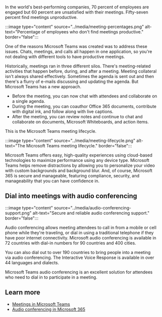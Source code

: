 In the world's best-performing companies, 70 percent of employees are engaged but 60 percent are unsatisfied with their meetings. Fifty-seven percent find meetings unproductive.

:::image type="content" source="../media/meeting-percentages.png" alt-text="Percentage of employees who don't find meetings productive." border="false":::

One of the reasons Microsoft Teams was created was to address these issues. Chats, meetings, and calls all happen in one application, so you're not dealing with different tools to have productive meetings.

Historically, meetings ran in three different silos. There's meeting-related activities that happen before, during, and after a meeting. Meeting collateral isn't always shared effectively. Sometimes the agenda is sent out and then there's a flurry of e-mails discussing and updating the agenda. But Microsoft Teams has a new approach.

- Before the meeting, you can now chat with attendees and collaborate on a single agenda.
- During the meeting, you can coauthor Office 365 documents, contribute with digital ink, and follow along with live captions.  
- After the meeting, you can review notes and continue to chat and collaborate on documents, Microsoft Whiteboards, and action items.

This is the Microsoft Teams meeting lifecycle.

:::image type="content" source="../media/meeting-lifecycle.png" alt-text="The Microsoft Teams meeting lifecycle." border="false":::

Microsoft Teams offers easy, high-quality experiences using cloud-based technologies to maximize performance using any device type. Microsoft Teams helps remove distractions by allowing you to personalize your video with custom backgrounds and background blur. And, of course, Microsoft 365 is secure and manageable, featuring compliance, security, and manageability that you can have confidence in.

## Dial into meetings with audio conferencing

:::image type="content" source="../media/audio-conferencing-support.png" alt-text="Secure and reliable audio conferencing support." border="false":::

Audio conferencing allows meeting attendees to call in from a mobile or cell phone while they're traveling, or dial in using a traditional telephone if they have poor internet connectivity. Microsoft audio conferencing is available in 72 countries with dial-in numbers for 90 countries and 400 cities.

You can also dial out to over 190 countries to bring people into a meeting via audio conferencing. The Interactive Voice Response is available in over 44 languages and dialects.

Microsoft Teams audio conferencing is an excellent solution for attendees who need to dial in to participate in a meeting.

## Learn more

- [Meetings in Microsoft Teams](/MicrosoftTeams/tutorial-meetings-in-teams?azure-portal=true)
- [Audio conferencing in Microsoft 365](/microsoftteams/audio-conferencing-in-office-365?azure-portal=true)
